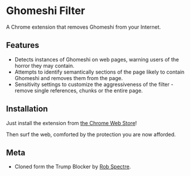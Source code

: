 Ghomeshi Filter
================================
A Chrome extension that removes Ghomeshi from your Internet.


Features
--------------------------

* Detects instances of Ghomeshi on web pages, warning users of the horror they may contain.
* Attempts to identify semantically sections of the page likely to contain Ghomeshi and removes them from the page.
* Sensitivity settings to customize the aggressiveness of the filter - remove single references, chunks or the entire page.


Installation
--------------------------

Just install the extension from [the Chrome Web
Store](https://chrome.google.com/webstore/detail/)!

Then surf the web, comforted by the protection you are now afforded.


Meta
-------------------------

* Cloned form the Trump Blocker by [Rob Spectre](http://brooklynhacker.com).
